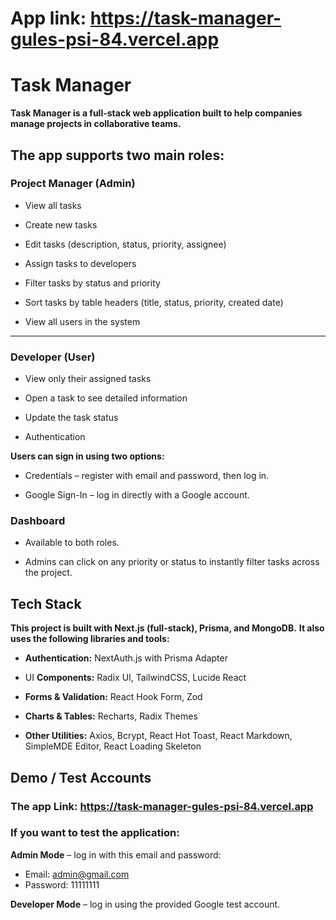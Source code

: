 # App link: https://task-manager-gules-psi-84.vercel.app

# Task Manager

**Task Manager is a full-stack web application built to help companies manage projects in collaborative teams.**

## The app supports two main roles:

### Project Manager (Admin)

- View all tasks

- Create new tasks

- Edit tasks (description, status, priority, assignee)

- Assign tasks to developers

- Filter tasks by status and priority

- Sort tasks by table headers (title, status, priority, created date)

- View all users in the system

---

### Developer (User)

- View only their assigned tasks

- Open a task to see detailed information

- Update the task status

- Authentication

**Users can sign in using two options:**

- Credentials – register with email and password, then log in.

- Google Sign-In – log in directly with a Google account.

### Dashboard

- Available to both roles.

- Admins can click on any priority or status to instantly filter tasks across the project.

## Tech Stack

**This project is built with Next.js (full-stack), Prisma, and MongoDB.**
**It also uses the following libraries and tools:**

- **Authentication:** NextAuth.js with Prisma Adapter

- UI **Components:** Radix UI, TailwindCSS, Lucide React

- **Forms & Validation:** React Hook Form, Zod

- **Charts & Tables:** Recharts, Radix Themes

- **Other Utilities:** Axios, Bcrypt, React Hot Toast, React Markdown, SimpleMDE Editor, React Loading Skeleton

## Demo / Test Accounts

### The app Link: https://task-manager-gules-psi-84.vercel.app

### If you want to test the application:

**Admin Mode** – log in with this email and password:

- Email: admin@gmail.com
- Password: 11111111

**Developer Mode** – log in using the provided Google test account.
